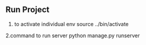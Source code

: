 


 
## Run Project

1. to activate individual env
source ../bin/activate

2.command to run server
python manage.py runserver




